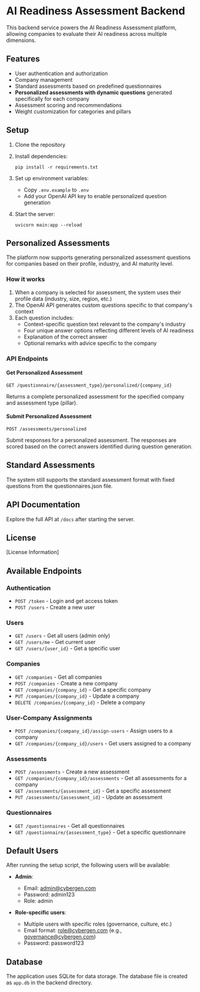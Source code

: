 # AI Readiness Assessment Backend

This backend service powers the AI Readiness Assessment platform, allowing companies to evaluate their AI readiness across multiple dimensions.

## Features

- User authentication and authorization
- Company management
- Standard assessments based on predefined questionnaires
- **Personalized assessments with dynamic questions** generated specifically for each company
- Assessment scoring and recommendations
- Weight customization for categories and pillars

## Setup

1. Clone the repository
2. Install dependencies:
   ```
   pip install -r requirements.txt
   ```
3. Set up environment variables:
   - Copy `.env.example` to `.env`
   - Add your OpenAI API key to enable personalized question generation

4. Start the server:
   ```
   uvicorn main:app --reload
   ```

## Personalized Assessments

The platform now supports generating personalized assessment questions for companies based on their profile, industry, and AI maturity level.

### How it works

1. When a company is selected for assessment, the system uses their profile data (industry, size, region, etc.)
2. The OpenAI API generates custom questions specific to that company's context
3. Each question includes:
   - Context-specific question text relevant to the company's industry
   - Four unique answer options reflecting different levels of AI readiness
   - Explanation of the correct answer
   - Optional remarks with advice specific to the company

### API Endpoints

#### Get Personalized Assessment

```
GET /questionnaire/{assessment_type}/personalized/{company_id}
```

Returns a complete personalized assessment for the specified company and assessment type (pillar).

#### Submit Personalized Assessment

```
POST /assessments/personalized
```

Submit responses for a personalized assessment. The responses are scored based on the correct answers identified during question generation.

## Standard Assessments

The system still supports the standard assessment format with fixed questions from the questionnaires.json file.

## API Documentation

Explore the full API at `/docs` after starting the server.

## License

[License Information]

## Available Endpoints

### Authentication

- `POST /token` - Login and get access token
- `POST /users` - Create a new user

### Users

- `GET /users` - Get all users (admin only)
- `GET /users/me` - Get current user
- `GET /users/{user_id}` - Get a specific user

### Companies

- `GET /companies` - Get all companies
- `POST /companies` - Create a new company
- `GET /companies/{company_id}` - Get a specific company
- `PUT /companies/{company_id}` - Update a company
- `DELETE /companies/{company_id}` - Delete a company

### User-Company Assignments

- `POST /companies/{company_id}/assign-users` - Assign users to a company
- `GET /companies/{company_id}/users` - Get users assigned to a company

### Assessments

- `POST /assessments` - Create a new assessment
- `GET /companies/{company_id}/assessments` - Get all assessments for a company
- `GET /assessments/{assessment_id}` - Get a specific assessment
- `PUT /assessments/{assessment_id}` - Update an assessment

### Questionnaires

- `GET /questionnaires` - Get all questionnaires
- `GET /questionnaire/{assessment_type}` - Get a specific questionnaire

## Default Users

After running the setup script, the following users will be available:

- **Admin**: 
  - Email: admin@cybergen.com
  - Password: admin123
  - Role: admin

- **Role-specific users**: 
  - Multiple users with specific roles (governance, culture, etc.)
  - Email format: role@cybergen.com (e.g., governance@cybergen.com)
  - Password: password123

## Database

The application uses SQLite for data storage. The database file is created as `app.db` in the backend directory. 